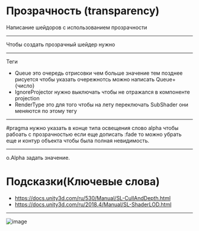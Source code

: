 # Прозрачность (transparency)
Написание шейдоров с использованием прозрачности
***
Чтобы создать прозрачный шейдер нужно
*** 
Теги
 - Queue это очередь отрисовки чем больше значение тем позднее рисуется чтобы указать очережнотсь можно написать Queue+{число}
 - IgnoreProjector нужно выключать чтобы не отражался в компоненте projection 
 - RenderType это для того чтобы на лету переключать SubShader они меняются по этому тегу
***
#pragma нужно указать в конце типа освещения слово alpha чтобы рабоать с прозрачностью если еще дописать :fade то можно убрать еще и контур объекта чтобы была полная невидимость.
***
o.Alpha задать значение.
# Подсказки(Ключевые слова)
 - https://docs.unity3d.com/ru/530/Manual/SL-CullAndDepth.html
 - https://docs.unity3d.com/ru/2018.4/Manual/SL-ShaderLOD.html
***
![image](https://user-images.githubusercontent.com/38101615/204515373-1651006e-f464-4fae-927a-681a5411e3d5.png)

